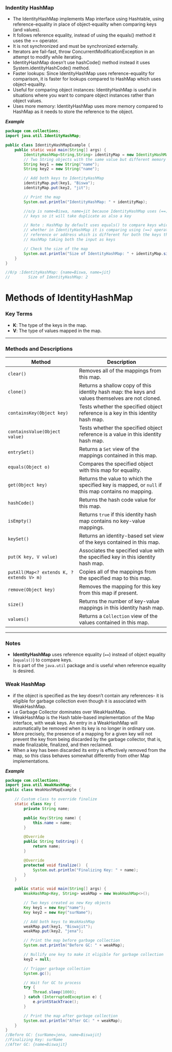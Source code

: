 ### Indentity HashMap
- The IdentityHashMap implements Map interface using Hashtable, using reference-equality in place of object-equality when comparing keys (and values). 
- It follows reference equality, instead of using the equals() method it uses the == operator.
- It is not synchronized and must be synchronized externally.
- Iterators are fail-fast, throw ConcurrentModificationException in an attempt to modify while iterating.
- IdentityHashMap doesn’t use hashCode() method instead it uses System.identityHashCode() method.
- Faster lookups: Since IdentityHashMap uses reference-equality for comparison, it is faster for lookups compared to HashMap which uses object-equality.
- Useful for comparing object instances: IdentityHashMap is useful in situations where you want to compare object instances rather than object values.
- Uses more memory: IdentityHashMap uses more memory compared to HashMap as it needs to store the reference to the object.

***Example***
```java
package com.collections;
import java.util.IdentityHashMap;

public class IdentityHashMapExample {
    public static void main(String[] args) {
        IdentityHashMap<String,String> identityMap = new IdentityHashMap<>();
        // Two String objects with the same value but different memory references
        String key1 = new String("name");
        String key2 = new String("name");

        // Add both keys to IdentityHashMap
        identityMap.put(key1, "Biswa");
        identityMap.put(key2, "jit");

        // Print the map
        System.out.println("IdentityHashMap: " + identityMap);

        //o/p is name=Biswa, name=jit because IdentityHashMap uses (==) operator to compare
        // keys so it will take duplicate as also a key

        // Note : HashMap by default uses equals() to compare keys which is compared it's value
        // whether in IdentityHashMap it is comparing using (==) operator which is compared it's
        // reference or address which is different for both the keys that's even both are equal
        // HashMap taking both the input as keys

        // Check the size of the map
        System.out.println("Size of IdentityHashMap: " + identityMap.size());
    }
}

//0/p :IdentityHashMap: {name=Biswa, name=jit}
//        Size of IdentityHashMap: 2
```

# Methods of IdentityHashMap

### Key Terms
- **K**: The type of the keys in the map.
- **V**: The type of values mapped in the map.

---

### Methods and Descriptions

| **Method**                                | **Description**                                                                                           |
|-------------------------------------------|-----------------------------------------------------------------------------------------------------------|
| `clear()`                                 | Removes all of the mappings from this map.                                                               |
| `clone()`                                 | Returns a shallow copy of this identity hash map: the keys and values themselves are not cloned.         |
| `containsKey(Object key)`                 | Tests whether the specified object reference is a key in this identity hash map.                        |
| `containsValue(Object value)`             | Tests whether the specified object reference is a value in this identity hash map.                      |
| `entrySet()`                              | Returns a `Set` view of the mappings contained in this map.                                              |
| `equals(Object o)`                        | Compares the specified object with this map for equality.                                                |
| `get(Object key)`                         | Returns the value to which the specified key is mapped, or `null` if this map contains no mapping.      |
| `hashCode()`                              | Returns the hash code value for this map.                                                                |
| `isEmpty()`                               | Returns `true` if this identity hash map contains no key-value mappings.                                |
| `keySet()`                                | Returns an identity-based set view of the keys contained in this map.                                   |
| `put(K key, V value)`                     | Associates the specified value with the specified key in this identity hash map.                        |
| `putAll(Map<? extends K, ? extends V> m)` | Copies all of the mappings from the specified map to this map.                                      |
| `remove(Object key)`                      | Removes the mapping for this key from this map if present.                                               |
| `size()`                                  | Returns the number of key-value mappings in this identity hash map.                                     |
| `values()`                                | Returns a `Collection` view of the values contained in this map.                                        |

---

### Notes
- **IdentityHashMap** uses reference equality (`==`) instead of object equality (`equals()`) to compare keys.
- It is part of the `java.util` package and is useful when reference equality is desired.

### Weak HashMap
- if the object is specified as the key doesn’t contain any references- it is eligible for garbage collection even though it is associated with WeakHashMap.
- i.e Garbage Collector dominates over WeakHashMap.
- WeakHashMap is the Hash table-based implementation of the Map interface, with weak keys. An entry in a WeakHashMap will automatically be removed when its key is no longer in ordinary use.
- More precisely, the presence of a mapping for a given key will not prevent the key from being discarded by the garbage collector, that is, made finalizable, finalized, and then reclaimed. 
- When a key has been discarded its entry is effectively removed from the map, so this class behaves somewhat differently from other Map implementations.

***Example***
```java
package com.collections;
import java.util.WeakHashMap;
public class WeakHashMapExample {

    // Custom class to override finalize
    static class Key {
        private String name;

        public Key(String name) {
            this.name = name;
        }

        @Override
        public String toString() {
            return name;
        }

        @Override
        protected void finalize()  {
            System.out.println("Finalizing Key: " + name);
        }
    }

    public static void main(String[] args) {
        WeakHashMap<Key, String> weakMap = new WeakHashMap<>();

        // Two keys created as new Key objects
        Key key1 = new Key("name");
        Key key2 = new Key("surName");

        // Add both keys to WeakHashMap
        weakMap.put(key1, "Biswajit");
        weakMap.put(key2, "jena");

        // Print the map before garbage collection
        System.out.println("Before GC: " + weakMap);

        // Nullify one key to make it eligible for garbage collection
        key2 = null;

        // Trigger garbage collection
        System.gc();

        // Wait for GC to process
        try {
            Thread.sleep(1000);
        } catch (InterruptedException e) {
            e.printStackTrace();
        }

        // Print the map after garbage collection
        System.out.println("After GC: " + weakMap);
    }
}
//Before GC: {surName=jena, name=Biswajit}
//Finalizing Key: surName
//After GC: {name=Biswajit}
```